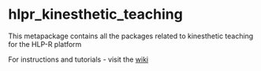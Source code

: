# hlpr_kinesthetic_teaching

This metapackage contains all the packages related to kinesthetic teaching for the HLP-R platform

For instructions and tutorials - visit the [wiki](https://github.com/HLP-R/hlpr_kinesthetic_teaching/wiki) 

